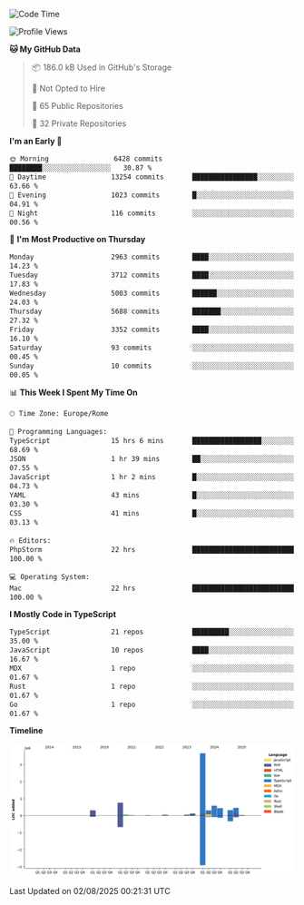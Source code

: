 <!--START_SECTION:waka-->
![Code Time](http://img.shields.io/badge/Code%20Time-6%2C143%20hrs%2046%20mins-blue)

![Profile Views](http://img.shields.io/badge/Profile%20Views-0-blue)

**🐱 My GitHub Data** 

> 📦 186.0 kB Used in GitHub's Storage 
 > 
> 🚫 Not Opted to Hire
 > 
> 📜 65 Public Repositories 
 > 
> 🔑 32 Private Repositories 
 > 
**I'm an Early 🐤** 

```text
🌞 Morning                6428 commits        ████████░░░░░░░░░░░░░░░░░   30.87 % 
🌆 Daytime                13254 commits       ████████████████░░░░░░░░░   63.66 % 
🌃 Evening                1023 commits        █░░░░░░░░░░░░░░░░░░░░░░░░   04.91 % 
🌙 Night                  116 commits         ░░░░░░░░░░░░░░░░░░░░░░░░░   00.56 % 
```
📅 **I'm Most Productive on Thursday** 

```text
Monday                   2963 commits        ████░░░░░░░░░░░░░░░░░░░░░   14.23 % 
Tuesday                  3712 commits        ████░░░░░░░░░░░░░░░░░░░░░   17.83 % 
Wednesday                5003 commits        ██████░░░░░░░░░░░░░░░░░░░   24.03 % 
Thursday                 5688 commits        ███████░░░░░░░░░░░░░░░░░░   27.32 % 
Friday                   3352 commits        ████░░░░░░░░░░░░░░░░░░░░░   16.10 % 
Saturday                 93 commits          ░░░░░░░░░░░░░░░░░░░░░░░░░   00.45 % 
Sunday                   10 commits          ░░░░░░░░░░░░░░░░░░░░░░░░░   00.05 % 
```


📊 **This Week I Spent My Time On** 

```text
🕑︎ Time Zone: Europe/Rome

💬 Programming Languages: 
TypeScript               15 hrs 6 mins       █████████████████░░░░░░░░   68.69 % 
JSON                     1 hr 39 mins        ██░░░░░░░░░░░░░░░░░░░░░░░   07.55 % 
JavaScript               1 hr 2 mins         █░░░░░░░░░░░░░░░░░░░░░░░░   04.73 % 
YAML                     43 mins             █░░░░░░░░░░░░░░░░░░░░░░░░   03.30 % 
CSS                      41 mins             █░░░░░░░░░░░░░░░░░░░░░░░░   03.13 % 

🔥 Editors: 
PhpStorm                 22 hrs              █████████████████████████   100.00 % 

💻 Operating System: 
Mac                      22 hrs              █████████████████████████   100.00 % 
```

**I Mostly Code in TypeScript** 

```text
TypeScript               21 repos            █████████░░░░░░░░░░░░░░░░   35.00 % 
JavaScript               10 repos            ████░░░░░░░░░░░░░░░░░░░░░   16.67 % 
MDX                      1 repo              ░░░░░░░░░░░░░░░░░░░░░░░░░   01.67 % 
Rust                     1 repo              ░░░░░░░░░░░░░░░░░░░░░░░░░   01.67 % 
Go                       1 repo              ░░░░░░░░░░░░░░░░░░░░░░░░░   01.67 % 
```



**Timeline**

![Lines of Code chart](https://raw.githubusercontent.com/frnwtr/frnwtr/main/assets/bar_graph.png)


 Last Updated on 02/08/2025 00:21:31 UTC
<!--END_SECTION:waka-->